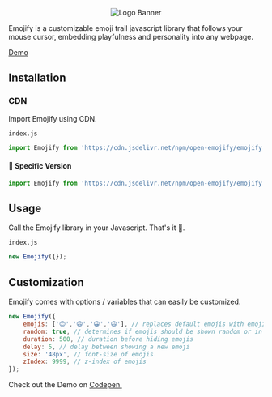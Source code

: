 <p align="center">
<img alt="Logo Banner" src="https://raw.githubusercontent.com/open-emojify/emojify/main/banner/banner.svg?sanitize=true"/>
<br/>

<div align="left">Emojify is a customizable emoji trail javascript library that follows your mouse cursor, embedding playfulness and personality into any webpage.</div>
<div align="left">

[Demo](https://open-emojify.github.io/emojify/)

## Installation

### CDN

Import Emojify using CDN.

```index.js```

```js
import Emojify from 'https://cdn.jsdelivr.net/npm/open-emojify/emojify.min.js';
```

#### 🚧 Specific Version
```js
import Emojify from 'https://cdn.jsdelivr.net/npm/open-emojify/emojify.min.js@latest';
```

## Usage

Call the Emojify library in your Javascript. That's it 🎉.

```index.js```

```js
new Emojify({});
```

## Customization

Emojify comes with options / variables that can easily be customized.

```js
new Emojify({
    emojis: ['😊','😄','😀','😃'], // replaces default emojis with emojis within a string
    random: true, // determines if emojis should be shown random or in order
    duration: 500, // duration before hiding emojis
    delay: 5, // delay between showing a new emoji
    size: '48px', // font-size of emojis
    zIndex: 9999, // z-index of emojis
});
```

Check out the Demo on [Codepen.](https://codepen.io/GreenestGoat/pen/gONGbBo?editors=0010)